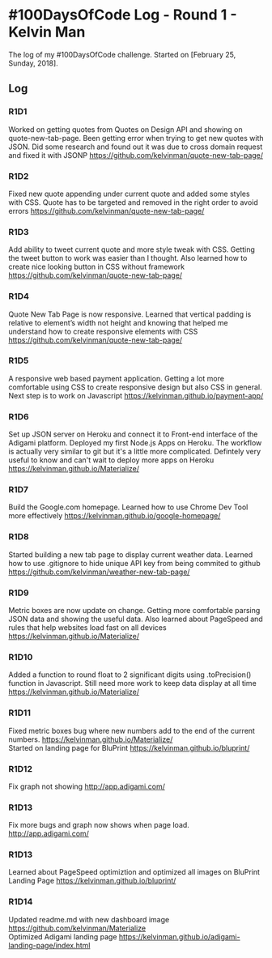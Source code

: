 # #100DaysOfCode Log - Round 1 - Kelvin Man

The log of my #100DaysOfCode challenge. Started on [February 25, Sunday, 2018].

## Log

### R1D1 
Worked on getting quotes from Quotes on Design API and showing on quote-new-tab-page. Been getting error when trying to get new quotes with JSON. Did some research and found out it was due to cross domain request and fixed it with JSONP https://github.com/kelvinman/quote-new-tab-page/

### R1D2
Fixed new quote appending under current quote and added some styles with CSS. Quote has to be targeted and removed in the right order to avoid errors https://github.com/kelvinman/quote-new-tab-page/

### R1D3
Add ability to tweet current quote and more style tweak with CSS. Getting the tweet button to work was easier than I thought. Also learned how to create nice looking button in CSS without framework https://github.com/kelvinman/quote-new-tab-page/

### R1D4
Quote New Tab Page is now responsive. Learned that vertical padding is relative to element’s width not height and knowing that helped me understand how to create responsive elements with CSS https://github.com/kelvinman/quote-new-tab-page/

### R1D5
A responsive web based payment application. Getting a lot more comfortable using CSS to create responsive design but also CSS in general. Next step is to work on Javascript https://kelvinman.github.io/payment-app/

### R1D6
Set up JSON server on Heroku and connect it to Front-end interface of the Adigami platform. Deployed my first Node.js Apps on Heroku. The workflow is actually very similar to git but it's a little more complicated. Defintely very useful to know and can't wait to deploy more apps on Heroku https://kelvinman.github.io/Materialize/

### R1D7
Build the Google.com homepage. Learned how to use Chrome Dev Tool more effectively https://kelvinman.github.io/google-homepage/

### R1D8
Started building a new tab page to display current weather data. Learned how to use .gitignore to hide unique API key from being commited to github https://github.com/kelvinman/weather-new-tab-page/

### R1D9
Metric boxes are now update on change. Getting more comfortable parsing JSON data and showing the useful data. Also learned about PageSpeed and rules that help websites load fast on all devices https://kelvinman.github.io/Materialize/

### R1D10
Added a function to round float to 2 significant digits using .toPrecision() function in Javascript. Still need more work to keep data display at all time https://kelvinman.github.io/Materialize/

### R1D11
Fixed metric boxes bug where new numbers add to the end of the current numbers. https://kelvinman.github.io/Materialize/<br>
Started on landing page for BluPrint https://kelvinman.github.io/bluprint/

### R1D12
Fix graph not showing http://app.adigami.com/

### R1D13
Fix more bugs and graph now shows when page load. http://app.adigami.com/

### R1D13
Learned about PageSpeed optimiztion and optimized all images on BluPrint Landing Page https://kelvinman.github.io/bluprint/

### R1D14
Updated readme.md with new dashboard image https://github.com/kelvinman/Materialize<br>
Optimized Adigami landing page https://kelvinman.github.io/adigami-landing-page/index.html

